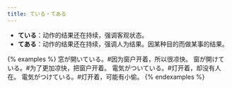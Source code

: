 ```yaml
---
title: ている・てある
---
```


- **ている**：动作的结果还在持续，强调客观状态。
- **てある**：动作的结果还在持续，强调人为结果。因某种目的而做某事的结果。

{% examples %}
窓が開いている。#因为窗户开着，所以很凉快。
窗が開けている。#为了更加凉快，把窗户开着。
電気がついている。#灯开着，却没有人在。
電気がつけている。#灯开着，可能有小偷。
{% endexamples %}

